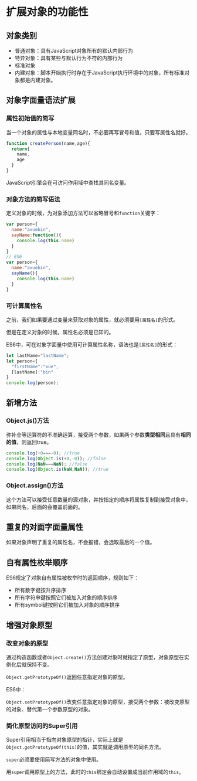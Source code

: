 # 扩展对象的功能性

## 对象类别

- 普通对象：具有JavaScript对象所有的默认内部行为
- 特异对象：具有某些与默认行为不符的内部行为
- 标准对象
- 内建对象：脚本开始执行时存在于JavaScript执行环境中的对象，所有标准对象都是内建对象。

## 对象字面量语法扩展

### 属性初始值的简写

当一个对象的属性与本地变量同名时，不必要再写冒号和值，只要写属性名就好。

```javascript
function createPerson(name,age){
  return{
    name,
    age   
  }
}
```

JavaScript引擎会在可访问作用域中查找其同名变量。

### 对象方法的简写语法

定义对象的时候，为对象添加方法可以省略冒号和`function`关键字：

```javascript
var person={
  name:"axuebin",
  sayName:function(){
    console.log(this.name)
  }
}
// ES6
var person={
  name:"axuebin",
  sayName(){
    console.log(this.name)
  }
}
```

### 可计算属性名

之前，我们如果要通过变量来获取对象的属性，就必须要用`[属性名]`的形式。

但是在定义对象的时候，属性名必须是已知的。

ES6中，可在对象字面量中使用可计算属性名称，语法也是`[属性名]`的形式：

```javascript
let lastName="lastName";
let person={
  "firstName":"xue",
  [lastName]:"bin"
}
console.log(person);
```

## 新增方法

### Object.js()方法

弥补全等运算符的不准确运算，接受两个参数，如果两个参数**类型相同**且具有**相同的值**，则返回true。


```javascript
console.log(+0===-0); //true
console.log(Object.is(+0,-0)); //false
console.log(NaN===NaN); //false
console.log(Object.is(NaN,NaN)); //true
```

### Object.assign()方法

这个方法可以接受任意数量的源对象，并按指定的顺序将属性复制到接受对象中，如果同名，后面的会覆盖前面的。

## 重复的对面字面量属性

如果对象声明了重复的属性名，不会报错，会选取最后的一个值。

## 自有属性枚举顺序

 ES6规定了对象自有属性被枚举时的返回顺序，规则如下：

- 所有数字键按升序排序
- 所有字符串键按照它们被加入对象的顺序排序
- 所有symbol键按照它们被加入对象的顺序排序

## 增强对象原型

### 改变对象的原型

通过构造函数或者`Object.create()`方法创建对象时就指定了原型，对象原型在实例化后就保持不变。

`Object.getPrototypeOf()`返回任意指定对象的原型。

ES6中：

`Object.setPrototypeOf()`改变任意指定对象的原型，接受两个参数：被改变原型的对象、替代第一个参数原型的对象。

### 简化原型访问的Super引用

Super引用相当于指向对象原型的指针，实际上就是`Object.getPrototypeOf(this)`的值，其实就是调用原型的同名方法。

`super`必须要使用简写方法的对象中使用。

用`super`调用原型上的方法，此时的`this`绑定会自动设置成当前作用域的`this`。
